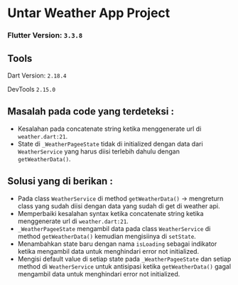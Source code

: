 # Untar Weather App Project

### Flutter Version: `3.3.8`

## Tools
Dart Version: `2.18.4`

DevTools `2.15.0`

## Masalah pada code yang terdeteksi :
* Kesalahan pada concatenate string ketika menggenerate url di `weather.dart:21`.
* State di `_WeatherPageeState` tidak di initialized dengan data dari `WeatherService` yang harus diisi terlebih dahulu dengan `getWeatherData()`.

## Solusi yang di berikan :
* Pada class `WeatherService` di method `getWeatherData()` -> mengreturn class yang sudah diisi dengan data yang sudah di get di weather api.
* Memperbaiki kesalahan syntax ketika concatenate string ketika menggenerate url di `weather.dart:21`.
* `_WeatherPageeState` mengambil data pada class `WeatherService` di method `getWeatherData()` kemudian mengisiinya di `setState`.
* Menambahkan state baru dengan nama `isLoading` sebagai indikator ketika mengambil data untuk menghindari error not initialized.
* Mengisi default value di setiap state pada `_WeatherPageeState` dan setiap method di `WeatherService` untuk antisipasi ketika `getWeatherData()` gagal mengambil data untuk menghindari error not initialized.
